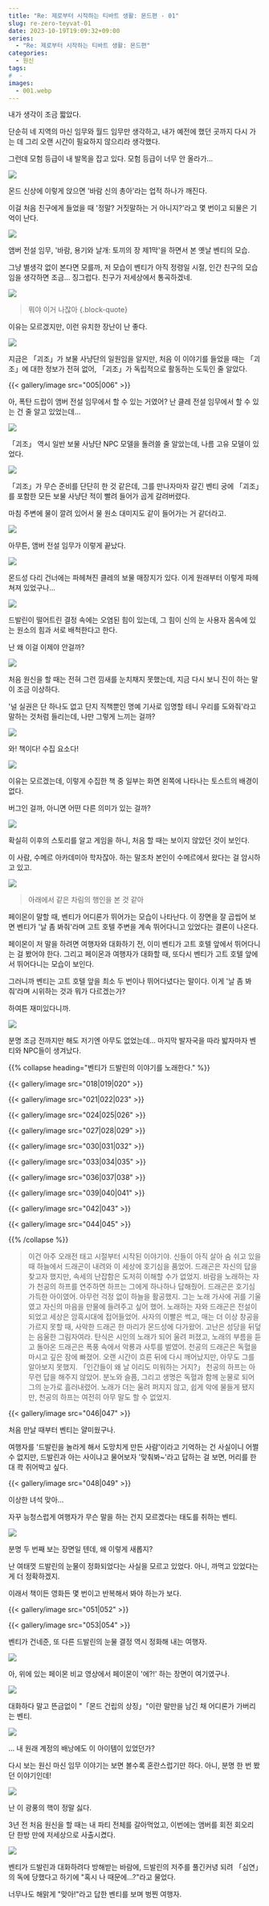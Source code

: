 ```yaml
---
title: "Re: 제로부터 시작하는 티바트 생활: 몬드편 - 01"
slug: re-zero-teyvat-01
date: 2023-10-19T19:09:32+09:00
series:
  - "Re: 제로부터 시작하는 티바트 생활: 몬드편"
categories:
  - 원신
tags:
#  - 
images:
  - 001.webp
---
```


내가 생각이 조금 짧았다.

단순히 네 지역의 마신 임무와 월드 임무만 생각하고, 내가 예전에 했던 곳까지 다시 가는 데 그리 오랜 시간이 필요하지 않으리라 생각했다.

그런데 모험 등급이 내 발목을 잡고 있다. 모험 등급이 너무 안 올라가...

![](001.webp)

몬드 신상에 이렇게 앉으면 '바람 신의 총아'라는 업적 하나가 깨진다.

이걸 처음 친구에게 들었을 때 '정말? 거짓말하는 거 아니지?'라고 몇 번이고 되물은 기억이 난다.

![](002.webp)

앰버 전설 임무, '바람, 용기와 날개: 토끼의 장 제1막'을 하면서 본 옛날 벤티의 모습.

그냥 별생각 없이 본다면 모를까, 저 모습이 벤티가 아직 정령일 시절, 인간 친구의 모습임을 생각하면 조금... 징그럽다. 친구가 저세상에서 통곡하겠네.

![](003.webp)

> 뭐야 이거 나잖아
{.block-quote}

이유는 모르겠지만, 이런 유치한 장난이 난 좋다.

![](004.webp)

지금은 「괴조」가 보물 사냥단의 일원임을 알지만, 처음 이 이야기를 들었을 때는 「괴조」에 대한 정보가 전혀 없어, 「괴조」가 독립적으로 활동하는 도둑인 줄 알았다.

{{< gallery/image src="005|006" >}}

아, 폭탄 드랍이 앰버 전설 임무에서 할 수 있는 거였어? 난 클레 전설 임무에서 할 수 있는 건 줄 알고 있었는데...

![](007.webp)

「괴조」 역시 일반 보물 사냥단 NPC 모델을 돌려쓸 줄 알았는데, 나름 고유 모델이 있었다.

![](008.webp)

「괴조」가 무슨 준비를 단단히 한 것 같은데, 그를 만나자마자 갈긴 벤티 궁에 「괴조」를 포함한 모든 보물 사냥단 적이 빨려 들어가 곱게 갈려버렸다.

마침 주변에 물이 깔려 있어서 물 원소 대미지도 같이 들어가는 거 같더라고.

![](009.webp)

아무튼, 앰버 전설 임무가 이렇게 끝났다.

![](010.webp)

몬드성 다리 건너에는 파헤쳐진 클레의 보물 매장지가 있다. 이게 원래부터 이렇게 파헤쳐져 있었구나...

![](011.webp)

드발린이 떨어트린 결정 속에는 오염된 힘이 있는데, 그 힘이 신의 눈 사용자 몸속에 있는 원소의 힘과 서로 배척한다고 한다.

난 왜 이걸 이제야 안걸까?

![](012.webp)

처음 원신을 할 때는 전혀 그런 낌새를 눈치채지 못했는데, 지금 다시 보니 진이 하는 말이 조금 이상하다.

'널 실권은 단 하나도 없고 단지 직책뿐인 명예 기사로 임명할 테니 우리를 도와줘'라고 말하는 것처럼 들리는데, 나만 그렇게 느끼는 걸까?

![](013.webp)

와! 책이다! 수집 요소다!

![](014.webp)

이유는 모르겠는데, 이렇게 수집한 책 중 일부는 화면 왼쪽에 나타나는 토스트의 배경이 없다.

버그인 걸까, 아니면 어떤 다른 의미가 있는 걸까?

![](015.webp)

확실히 이후의 스토리를 알고 게임을 하니, 처음 할 때는 보이지 않았던 것이 보인다.

이 사람, 수메르 아카데미아 학자잖아. 하는 말조차 본인이 수메르에서 왔다는 걸 암시하고 있고.

![](016.webp)

> 아래에서 같은 차림의 행인을 본 것 같아

페이몬이 말할 때, 벤티가 어디론가 뛰어가는 모습이 나타난다. 이 장면을 잘 곱씹어 보면 벤티가 '날 좀 봐줘'라며 고트 호텔 주변을 계속 뛰어다니고 있었다는 결론이 나온다.

페이몬이 저 말을 하려면 여행자와 대화하기 전, 이미 벤티가 고트 호텔 앞에서 뛰어다니는 걸 봤어야 한다. 그리고 페이몬과 여행자가 대화할 때, 또다시 벤티가 고트 호텔 앞에서 뛰어다니는 모습이 보인다.

그러니까 벤티는 고트 호텔 앞을 최소 두 번이나 뛰어다녔다는 말이다. 이게 '날 좀 봐줘'라며 시위하는 것과 뭐가 다르겠는가?

하여튼 재미있다니까.

![](017.webp)

분명 조금 전까지만 해도 저기엔 아무도 없었는데... 마지막 발자국을 따라 밟자마자 벤티와 NPC들이 생겨났다.

{{% collapse heading="벤티가 드발린의 이야기를 노래한다." %}}

{{< gallery/image src="018|019|020" >}}

{{< gallery/image src="021|022|023" >}}

{{< gallery/image src="024|025|026" >}}

{{< gallery/image src="027|028|029" >}}

{{< gallery/image src="030|031|032" >}}

{{< gallery/image src="033|034|035" >}}

{{< gallery/image src="036|037|038" >}}

{{< gallery/image src="039|040|041" >}}

{{< gallery/image src="042|043" >}}

{{< gallery/image src="044|045" >}}

{{% /collapse %}}

> 이건 아주 오래전 태고 시절부터 시작된 이야기야.
> 신들이 아직 살아 숨 쉬고 있을 때 하늘에서 드래곤이 내려와 이 세상에 호기심을 품었어.
> 드래곤은 자신의 답을 찾고자 했지만, 속세의 난잡함은 도저히 이해할 수가 없었지.
> 바람을 노래하는 자가 천공의 하프를 연주하면 하프는 그에게 하나하나 답해줬어.
> 드래곤은 호기심 가득한 아이였어. 아무런 걱정 없이 하늘을 활공했지.
> 그는 노래 가사에 귀를 기울였고 자신의 마음을 만물에 들려주고 싶어 했어.
> 노래하는 자와 드래곤은 전설이 되었고 세상은 암흑시대에 접어들었어.
> 사자의 이빨은 썩고, 매는 더 이상 창공을 가르지 못할 때, 사악한 드래곤 한 마리가 몬드성에 다가왔어.
> 고난은 성당을 뒤덮는 음울한 그림자여라.
> 탄식은 시인의 노래가 되어 울려 퍼졌고, 노래의 부름을 듣고 돌아온 드래곤은 폭풍 속에서 악룡과 사투를 벌였어.
> 천공의 드래곤은 독혈을 마시고 깊은 잠에 빠졌어.
> 오랜 시간이 흐른 뒤에 다시 깨어났지만, 아무도 그를 알아보지 못했지.
> 「인간들이 왜 날 이리도 미워하는 거지?」
> 천공의 하프는 아무런 답을 해주지 않았어.
> 분노와 슬픔, 그리고 생명은 독혈과 함께 눈물로 되어 그의 눈가로 흘러내렸어.
> 노래가 더는 울려 퍼지지 않고, 쉽게 악에 물들게 됐지만, 천공의 하프는 여전히 아무 말도 할 수 없었지.

{{< gallery/image src="046|047" >}}

처음 만날 때부터 벤티는 얄미웠구나.

여행자를 '드발린을 놀라게 해서 도망치게 만든 사람'이라고 기억하는 건 사실이니 어쩔 수 없지만, 드발린과 아는 사이냐고 물어보자 '맞춰봐~'라고 답하는 걸 보면, 머리를 한 대 콱 쥐어박고 싶다.

{{< gallery/image src="048|049" >}}

이상한 녀석 맞아...

자꾸 능청스럽게 여행자가 무슨 말을 하는 건지 모르겠다는 태도를 취하는 벤티.

![](050.webp)

분명 두 번째 보는 장면일 텐데, 왜 이렇게 새롭지?

난 여태껏 드발린의 눈물이 정화되었다는 사실을 모르고 있었다. 아니, 까먹고 있었다는 게 더 정확하겠지.

이래서 책이든 영화든 몇 번이고 반복해서 봐야 하는가 보다.

{{< gallery/image src="051|052" >}}

{{< gallery/image src="053|054" >}}

벤티가 건네준, 또 다른 드발린의 눈물 결정 역시 정화해 내는 여행자.

![](055.webp)

아, 위에 있는 페이몬 비교 영상에서 페이몬이 '에?!' 하는 장면이 여기였구나.

![](056.webp)

대화하다 말고 뜬금없이 "「몬드 건립의 상징」"이란 말만을 남긴 채 어디론가 가버리는 벤티.

![](057.webp#center)

... 내 원래 계정의 배낭에도 이 아이템이 있었던가?

다시 보는 원신 마신 임무 이야기는 보면 볼수록 혼란스럽기만 하다. 아니, 분명 한 번 봤던 이야기인데!

![](058.webp)

난 이 광풍의 핵이 정말 싫다.

3년 전 처음 원신을 할 때는 내 파티 전체를 갈아먹었고, 이번에는 앰버를 회전 회오리 단 한방 만에 저세상으로 사출시켰다.

![](059.webp)

벤티가 드발린과 대화하려다 방해받는 바람에, 드발린의 저주를 풀긴커녕 되려 「심연」의 독에 당했다고 하기에 "혹시 나 때문에...?"라고 물었다.

너무나도 해맑게 "맞아!"라고 답한 벤티를 보며 벙찐 여행자.
